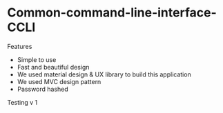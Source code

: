 # Common-command-line-interface-CCLI

Features

  * Simple to use
  * Fast and beautiful design
  * We used material design & UX library to build this application
  * We used MVC design pattern
  * Password hashed

Testing v 1